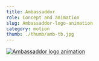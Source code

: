 ```yaml
---
title: Ambassaddor
role: Concept and animation
slug: Ambassaddor-logo-animation
category: motion
thumb: ./thumb/amb-tb.jpg
---
```


[![Ambassaddor logo animation](https://res.cloudinary.com/marcomontalbano/image/upload/v1622370585/video_to_markdown/images/youtube--NgEo_JnTHgs-c05b58ac6eb4c4700831b2b3070cd403.jpg)](https://youtu.be/NgEo_JnTHgs "Ambassaddor logo animation")
